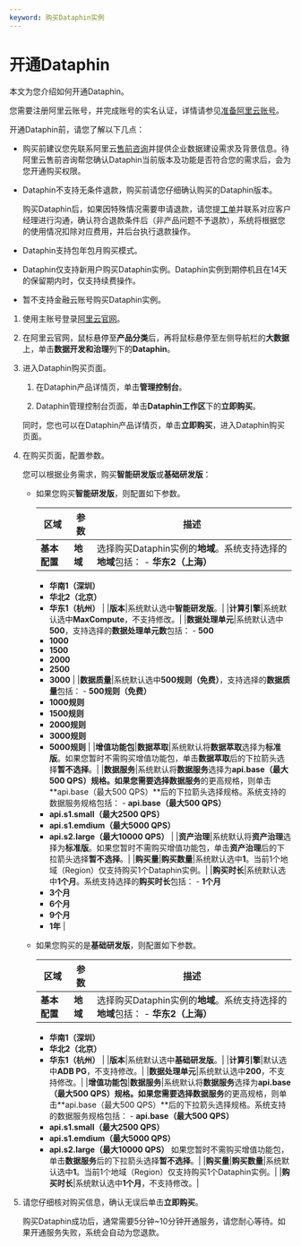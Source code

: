 ```yaml
---
keyword: 购买Dataphin实例
---
```


# 开通Dataphin

本文为您介绍如何开通Dataphin。

您需要注册阿里云账号，并完成账号的实名认证，详情请参见[准备阿里云账号](/cn.zh-CN/准备工作/准备阿里云账号.md)。

开通Dataphin前，请您了解以下几点：

-   购买前建议您先联系阿里云[售前咨询](https://www.aliyun.com/support/95187)并提供企业数据建设需求及背景信息。待阿里云售前咨询帮您确认Dataphin当前版本及功能是否符合您的需求后，会为您开通购买权限。
-   Dataphin不支持无条件退款，购买前请您仔细确认购买的Dataphin版本。

    购买Dataphin后，如果因特殊情况需要申请退款，请您提[工单](https://selfservice.console.aliyun.com/ticket/createIndex?spm=a2c4g.11186623.2.15.45574036bbJAFz)并联系对应客户经理进行沟通，确认符合退款条件后（非产品问题不予退款），系统将根据您的使用情况扣除对应费用，并后台执行退款操作。

-   Dataphin支持包年包月购买模式。
-   Dataphin仅支持新用户购买Dataphin实例。Dataphin实例到期停机且在14天的保留期内时，仅支持续费操作。
-   暂不支持金融云账号购买Dataphin实例。

1.  使用主账号登录[阿里云官网](https://www.aliyun.com)。

2.  在阿里云官网，鼠标悬停至**产品分类**后，再将鼠标悬停至左侧导航栏的**大数据**上，单击**数据开发和治理**列下的**Dataphin**。

3.  进入Dataphin购买页面。

    1.  在Dataphin产品详情页，单击**管理控制台**。

    2.  Dataphin管理控制台页面，单击**Dataphin工作区**下的**立即购买**。

    同时，您也可以在Dataphin产品详情页，单击**立即购买**，进入Dataphin购买页面。

4.  在购买页面，配置参数。

    您可以根据业务需求，购买**智能研发版**或**基础研发版**：

    -   如果您购买**智能研发版**，则配置如下参数。

        |区域|参数|描述|
        |--|--|--|
        |**基本配置**|**地域**|选择购买Dataphin实例的**地域**。系统支持选择的**地域**包括：         -   **华东2（上海）**
        -   **华南1（深圳）**
        -   **华北2（北京）**
        -   **华东1（杭州）** |
        |**版本**|系统默认选中**智能研发版**。|
        |**计算引擎**|系统默认选中**MaxCompute**，不支持修改。|
        |**数据处理单元**|系统默认选中**500**，支持选择的**数据处理单元数**包括：         -   **500**
        -   **1000**
        -   **1500**
        -   **2000**
        -   **2500**
        -   **3000** |
        |**数据质量**|系统默认选中**500规则（免费）**，支持选择的**数据质量**包括：         -   **500规则（免费）**
        -   **1000规则**
        -   **1500规则**
        -   **2000规则**
        -   **3000规则**
        -   **5000规则** |
        |**增值功能包**|**数据萃取**|系统默认将**数据萃取**选择为**标准版**。如果您暂时不需购买增值功能包，单击**数据萃取**后的下拉箭头选择**暂不选择**。|
        |**数据服务**|系统默认将**数据服务**选择为**api.base（最大500 QPS）**规格。如果您需要选择**数据服务**的更高规格，则单击**api.base（最大500 QPS）**后的下拉箭头选择规格。系统支持的数据服务规格包括：         -   **api.base（最大500 QPS）**
        -   **api.s1.small（最大2500 QPS）**
        -   **api.s1.emdium（最大5000 QPS）**
        -   **api.s2.large（最大10000 QPS）** |
        |**资产治理**|系统默认将**资产治理**选择为**标准版**。如果您暂时不需购买增值功能包，单击**资产治理**后的下拉箭头选择**暂不选择**。|
        |**购买量**|**购买数量**|系统默认选中**1**。当前1个地域（Region）仅支持购买1个Dataphin实例。|
        |**购买时长**|系统默认选中**1个月**。系统支持选择的**购买时长**包括：         -   **1个月**
        -   **3个月**
        -   **6个月**
        -   **9个月**
        -   **1年** |

    -   如果您购买的是**基础研发版**，则配置如下参数。

        |区域|参数|描述|
        |--|--|--|
        |**基本配置**|**地域**|选择购买Dataphin实例的**地域**。系统支持选择的**地域**包括：         -   **华东2（上海）**
        -   **华南1（深圳）**
        -   **华北2（北京）**
        -   **华东1（杭州）** |
        |**版本**|系统默认选中**基础研发版**。|
        |**计算引擎**|默认选中**ADB PG**，不支持修改。|
        |**数据处理单元**|系统默认选中**200**，不支持修改。|
        |**增值功能包**|**数据服务**|系统默认将**数据服务**选择为**api.base（最大500 QPS）**规格。如果您需要选择**数据服务**的更高规格，则单击**api.base（最大500 QPS）**后的下拉箭头选择规格。系统支持的数据服务规格包括：         -   **api.base（最大500 QPS）**
        -   **api.s1.small（最大2500 QPS）**
        -   **api.s1.emdium（最大5000 QPS）**
        -   **api.s2.large（最大10000 QPS）**
如果您暂时不需购买增值功能包，单击**数据服务**后的下拉箭头选择**暂不选择**。|
        |**购买量**|**购买数量**|系统默认选中**1**。当前1个地域（Region）仅支持购买1个Dataphin实例。|
        |**购买时长**|系统默认选中**1个月**，不支持修改。|

5.  请您仔细核对购买信息，确认无误后单击**立即购买**。

    购买Dataphin成功后，通常需要5分钟~10分钟开通服务，请您耐心等待。如果开通服务失败，系统会自动为您退款。


